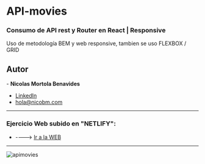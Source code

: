 # API-movies
<h3> Consumo de API rest y Router en React | Responsive</h3> 

<p>Uso de metodología BEM y web responsive, tambien se uso FLEXBOX / GRID</p>

<h2>Autor</h2>
- <strong>Nicolas Mortola Benavides</strong><br>

* [LinkedIn](https://www.linkedin.com/in/nimb17)
* hola@nicobm.com

<hr>
 
 <h3>Ejercicio Web subido en "NETLIFY": </h3>
 
 * ----> [Ir a la WEB](https://apinimb.netlify.app/) 

<hr> 

![apimovies](https://user-images.githubusercontent.com/114837201/212769835-9565f8d4-8d4e-4e7c-a8fd-a8b2b533ab18.png)
